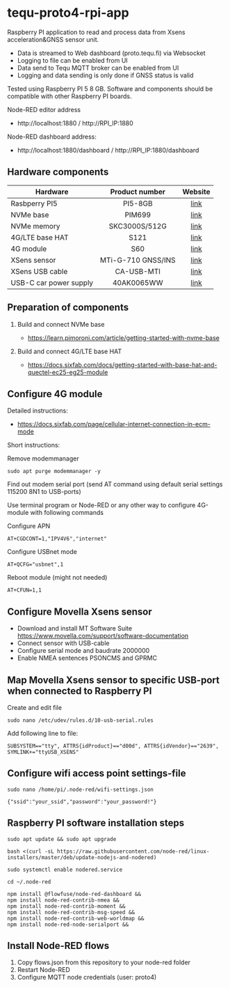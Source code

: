 # tequ-proto4-rpi-app
 Raspberry PI application to read and process data from Xsens acceleration&GNSS sensor unit. 
 - Data is streamed to Web dashboard (proto.tequ.fi) via Websocket
 - Logging to file can be enabled from UI
 - Data send to Tequ MQTT broker can be enabled from UI
 - Logging and data sending is only done if GNSS status is valid

Tested using Raspberry PI 5 8 GB. Software and components should be compatible with other Raspberry PI boards.

Node-RED editor address

- http://localhost:1880 / http://RPI_IP:1880

Node-RED dashboard address:

- http://localhost:1880/dashboard / http://RPI_IP:1880/dashboard 

## Hardware components

| Hardware                  | Product number       | Website |
| -------------             |:-------------:| :-------------:|
| Rasbperry PI5    | PI5-8GB    | [link](https://www.raspberrypi.com/products/raspberry-pi-5/)|
| NVMe base         | PIM699  | [link](https://shop.pimoroni.com/products/nvme-base)|
| NVMe memory    | SKC3000S/512G  | [link](https://www.dustin.fi/product/5011261755/kc3000)|
| 4G/LTE base HAT     | S121 | [link](https://sixfab.com/product/raspberry-pi-base-hat-3g-4g-lte-minipcie-cards/)|
| 4G module    | S60  | [link](https://sixfab.com/product/quectel-ec25-mini-pcie-4g-lte-module/)|
| XSens sensor    | MTi-G-710 GNSS/INS | [link](https://www.movella.com/products/sensor-modules/xsens-mti-g-710-gnss-ins)|
| XSens USB cable |  CA-USB-MTI | [link](https://shop.movella.com/product-lines/sensor-modules/accessories/ca-usb-mti)|
| USB-C car power supply | 40AK0065WW  | [link](https://www.dustin.fi/product/5011112082/65w-usb-c-dc-travel-adapter)|

## Preparation of components

1. Build and connect NVMe base
   
   - https://learn.pimoroni.com/article/getting-started-with-nvme-base

2. Build and connect 4G/LTE base HAT
   
   - https://docs.sixfab.com/docs/getting-started-with-base-hat-and-quectel-ec25-eg25-module

## Configure 4G module

Detailed instructions:

- https://docs.sixfab.com/page/cellular-internet-connection-in-ecm-mode

Short instructions:

Remove modemmanager

```
sudo apt purge modemmanager -y
```

Find out modem serial port (send AT command using default serial settings 115200 8N1 to USB-ports)

Use terminal program or Node-RED or any other way to configure 4G-module with following commands

Configure APN
```
AT+CGDCONT=1,"IPV4V6","internet"
```

Configure USBnet mode
```
AT+QCFG="usbnet",1
```

Reboot module (might not needed)
```
AT+CFUN=1,1
```

## Configure Movella Xsens sensor

- Download and install MT Software Suite https://www.movella.com/support/software-documentation
- Connect sensor with USB-cable
- Configure serial mode and baudrate 2000000
- Enable NMEA sentences PSONCMS and GPRMC


## Map Movella Xsens sensor to specific USB-port when connected to Raspberry PI

Create and edit file
```
sudo nano /etc/udev/rules.d/10-usb-serial.rules
```

Add following line to file:
```
SUBSYSTEM=="tty", ATTRS{idProduct}=="d00d", ATTRS{idVendor}=="2639", SYMLINK+="ttyUSB_XSENS"
```

## Configure wifi access point settings-file

```
sudo nano /home/pi/.node-red/wifi-settings.json
```

```
{"ssid":"your_ssid","password":"your_password!"}
```


## Raspberry PI software installation steps

```
sudo apt update && sudo apt upgrade
```

```
bash <(curl -sL https://raw.githubusercontent.com/node-red/linux-installers/master/deb/update-nodejs-and-nodered)
```

```
sudo systemctl enable nodered.service
```

```
cd ~/.node-red
```

```
npm install @flowfuse/node-red-dashboard &&
npm install node-red-contrib-nmea &&
npm install node-red-contrib-moment &&
npm install node-red-contrib-msg-speed &&
npm install node-red-contrib-web-worldmap &&
npm install node-red-node-serialport &&
```

## Install Node-RED flows
1. Copy flows.json from this repository to your node-red folder
2. Restart Node-RED
3. Configure MQTT node credentials (user: proto4)
